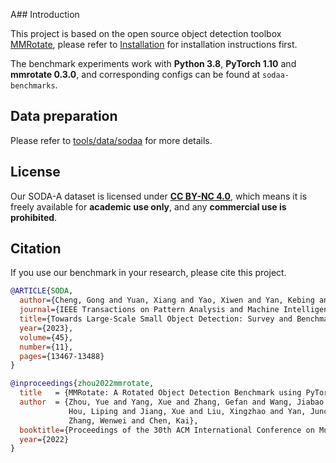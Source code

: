 A## Introduction

This project is based on the open source object detection toolbox [MMRotate](https://github.com/open-mmlab/mmrotate), please refer to [Installation](https://mmrotate.readthedocs.io/en/latest/install.html) for installation instructions first.

The benchmark experiments work with **Python 3.8**, **PyTorch 1.10** and **mmrotate 0.3.0**, and corresponding configs can be found at `sodaa-benchmarks`. 

## Data preparation
Please refer to [tools/data/sodaa](https://github.com/shaunyuan22/SODA-mmrotate/tree/main/tools/data/sodaa) for more details.

 ## **License**
Our SODA-A dataset is licensed under [**CC BY-NC 4.0**](https://creativecommons.org/licenses/by-nc/4.0/), which means it is freely available for **academic use only**, and any **commercial use is prohibited**.

## Citation

If you use our benchmark in your research, please cite this project.


```bibtex
@ARTICLE{SODA,
  author={Cheng, Gong and Yuan, Xiang and Yao, Xiwen and Yan, Kebing and Zeng, Qinghua and Xie, Xingxing and Han, Junwei},
  journal={IEEE Transactions on Pattern Analysis and Machine Intelligence}, 
  title={Towards Large-Scale Small Object Detection: Survey and Benchmarks}, 
  year={2023},
  volume={45},
  number={11},
  pages={13467-13488}
}

```

```bibtex
@inproceedings{zhou2022mmrotate,
  title   = {MMRotate: A Rotated Object Detection Benchmark using PyTorch},
  author  = {Zhou, Yue and Yang, Xue and Zhang, Gefan and Wang, Jiabao and Liu, Yanyi and
             Hou, Liping and Jiang, Xue and Liu, Xingzhao and Yan, Junchi and Lyu, Chengqi and
             Zhang, Wenwei and Chen, Kai},
  booktitle={Proceedings of the 30th ACM International Conference on Multimedia},
  year={2022}
}
```
